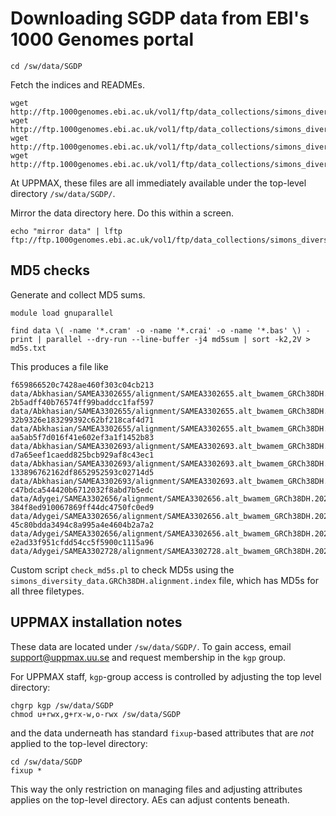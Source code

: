 Downloading SGDP data from EBI's 1000 Genomes portal
====================================================


    cd /sw/data/SGDP

Fetch the indices and READMEs.

    wget http://ftp.1000genomes.ebi.ac.uk/vol1/ftp/data_collections/simons_diversity_data/README_Simons_diversity_data.md
    wget http://ftp.1000genomes.ebi.ac.uk/vol1/ftp/data_collections/simons_diversity_data/README_Simons_diversity_datareuse_statement.md
    wget http://ftp.1000genomes.ebi.ac.uk/vol1/ftp/data_collections/simons_diversity_data/simons_diversity_data.GRCh38DH.alignment.index
    wget http://ftp.1000genomes.ebi.ac.uk/vol1/ftp/data_collections/simons_diversity_data/simons_diversity_wgs.sequence.index

At UPPMAX, these files are all immediately available under the top-level directory `/sw/data/SGDP/`.

Mirror the data directory here. Do this within a screen.

    echo "mirror data" | lftp ftp://ftp.1000genomes.ebi.ac.uk/vol1/ftp/data_collections/simons_diversity_data


MD5 checks
----------

Generate and collect MD5 sums.

    module load gnuparallel

    find data \( -name '*.cram' -o -name '*.crai' -o -name '*.bas' \) -print | parallel --dry-run --line-buffer -j4 md5sum | sort -k2,2V > md5s.txt

This produces a file like

    f659866520c7428ae460f303c04cb213  data/Abkhasian/SAMEA3302655/alignment/SAMEA3302655.alt_bwamem_GRCh38DH.20200922.Abkhasian.simons.bam.bas
    2b5adff40b76574ff99baddcc1faf597  data/Abkhasian/SAMEA3302655/alignment/SAMEA3302655.alt_bwamem_GRCh38DH.20200922.Abkhasian.simons.cram
    32b9326e183299392c62bf218caf4d71  data/Abkhasian/SAMEA3302655/alignment/SAMEA3302655.alt_bwamem_GRCh38DH.20200922.Abkhasian.simons.cram.crai
    aa5ab5f7d016f41e602ef3a1f1452b83  data/Abkhasian/SAMEA3302693/alignment/SAMEA3302693.alt_bwamem_GRCh38DH.20200922.Abkhasian.simons.bam.bas
    d7a65eef1caedd825bcb929af8c43ec1  data/Abkhasian/SAMEA3302693/alignment/SAMEA3302693.alt_bwamem_GRCh38DH.20200922.Abkhasian.simons.cram
    133896762162df8652952593c02714d5  data/Abkhasian/SAMEA3302693/alignment/SAMEA3302693.alt_bwamem_GRCh38DH.20200922.Abkhasian.simons.cram.crai
    c47bdca544420b6712032f8abd7b5edc  data/Adygei/SAMEA3302656/alignment/SAMEA3302656.alt_bwamem_GRCh38DH.20200922.Adygei.simons.bam.bas
    384f8ed910067869ff44dc4750fc0ed9  data/Adygei/SAMEA3302656/alignment/SAMEA3302656.alt_bwamem_GRCh38DH.20200922.Adygei.simons.cram
    45c80bdda3494c8a995a4e4604b2a7a2  data/Adygei/SAMEA3302656/alignment/SAMEA3302656.alt_bwamem_GRCh38DH.20200922.Adygei.simons.cram.crai
    e2ad33f951cfdd54cc5f5900c1115a96  data/Adygei/SAMEA3302728/alignment/SAMEA3302728.alt_bwamem_GRCh38DH.20200922.Adygei.simons.bam.bas

Custom script `check_md5s.pl` to check MD5s using the `simons_diversity_data.GRCh38DH.alignment.index` file, which has MD5s for all three filetypes.


## UPPMAX installation notes

These data are located under `/sw/data/SGDP/`.  To gain access, email support@uppmax.uu.se and request membership in the `kgp` group.

For UPPMAX staff, `kgp`-group access is controlled by adjusting the top level directory:

    chgrp kgp /sw/data/SGDP
    chmod u+rwx,g+rx-w,o-rwx /sw/data/SGDP

and the data underneath has standard `fixup`-based attributes that are *not* applied to the top-level directory:

    cd /sw/data/SGDP
    fixup *

This way the only restriction on managing files and adjusting attributes applies on the top-level directory. AEs can adjust contents beneath.
